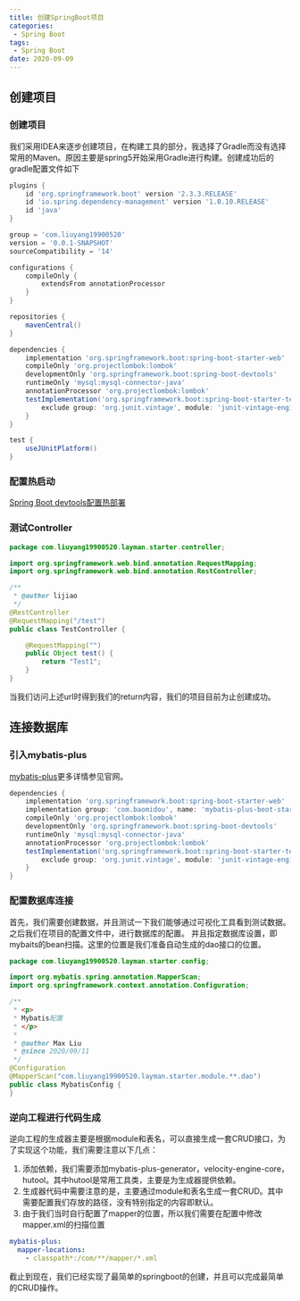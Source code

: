 ```yaml
---
title: 创建SpringBoot项目
categories: 
 - Spring Boot
tags:
 - Spring Boot
date: 2020-09-09
---
```


## 创建项目
### 创建项目
我们采用IDEA来逐步创建项目，在构建工具的部分，我选择了Gradle而没有选择常用的Maven。原因主要是spring5开始采用Gradle进行构建。创建成功后的gradle配置文件如下
``` groovy
plugins {
    id 'org.springframework.boot' version '2.3.3.RELEASE'
    id 'io.spring.dependency-management' version '1.0.10.RELEASE'
    id 'java'
}

group = 'com.liuyang19900520'
version = '0.0.1-SNAPSHOT'
sourceCompatibility = '14'

configurations {
    compileOnly {
        extendsFrom annotationProcessor
    }
}

repositories {
    mavenCentral()
}

dependencies {
    implementation 'org.springframework.boot:spring-boot-starter-web'
    compileOnly 'org.projectlombok:lombok'
    developmentOnly 'org.springframework.boot:spring-boot-devtools'
    runtimeOnly 'mysql:mysql-connector-java'
    annotationProcessor 'org.projectlombok:lombok'
    testImplementation('org.springframework.boot:spring-boot-starter-test') {
        exclude group: 'org.junit.vintage', module: 'junit-vintage-engine'
    }
}

test {
    useJUnitPlatform()
}
```
### 配置热启动
[Spring Boot devtools配置热部署](https://blog.csdn.net/qq_27886997/article/details/82799217)

### 测试Controller
``` java
package com.liuyang19900520.layman.starter.controller;

import org.springframework.web.bind.annotation.RequestMapping;
import org.springframework.web.bind.annotation.RestController;

/**
 * @author lijiao
 */
@RestController
@RequestMapping("/test")
public class TestController {

    @RequestMapping("")
    public Object test() {
        return "Test1";
    }
}
```
当我们访问上述url时得到我们的return内容，我们的项目目前为止创建成功。


## 连接数据库
### 引入mybatis-plus
[mybatis-plus](https://mybatis.plus/)更多详情参见官网。
``` groovy
dependencies {
    implementation 'org.springframework.boot:spring-boot-starter-web'
    implementation group: 'com.baomidou', name: 'mybatis-plus-boot-starter', version: '3.4.0'
    compileOnly 'org.projectlombok:lombok'
    developmentOnly 'org.springframework.boot:spring-boot-devtools'
    runtimeOnly 'mysql:mysql-connector-java'
    annotationProcessor 'org.projectlombok:lombok'
    testImplementation('org.springframework.boot:spring-boot-starter-test') {
        exclude group: 'org.junit.vintage', module: 'junit-vintage-engine'
    }
}
```

### 配置数据库连接
首先，我们需要创建数据，并且测试一下我们能够通过可视化工具看到测试数据。之后我们在项目的配置文件中，进行数据库的配置。
并且指定数据库设置，即mybaits的bean扫描。这里的位置是我们准备自动生成的dao接口的位置。
``` java
package com.liuyang19900520.layman.starter.config;

import org.mybatis.spring.annotation.MapperScan;
import org.springframework.context.annotation.Configuration;

/**
 * <p>
 * Mybatis配置
 * </p>
 *
 * @author Max Liu
 * @since 2020/09/11
 */
@Configuration
@MapperScan("com.liuyang19900520.layman.starter.module.**.dao")
public class MybatisConfig {
}

```


### 逆向工程进行代码生成
逆向工程的生成器主要是根据module和表名，可以直接生成一套CRUD接口，为了实现这个功能，我们需要注意以下几点：
1. 添加依赖，我们需要添加mybatis-plus-generator，velocity-engine-core，hutool。其中hutool是常用工具类，主要是为生成器提供依赖。
2. 生成器代码中需要注意的是，主要通过module和表名生成一套CRUD。其中需要配置我们存放的路径，没有特别指定的内容即默认。
3. 由于我们当时自行配置了mapper的位置，所以我们需要在配置中修改mapper.xml的扫描位置
```  yaml
mybatis-plus:
  mapper-locations:
    - classpath*:/com/**/mapper/*.xml
```
截止到现在，我们已经实现了最简单的springboot的创建，并且可以完成最简单的CRUD操作。





